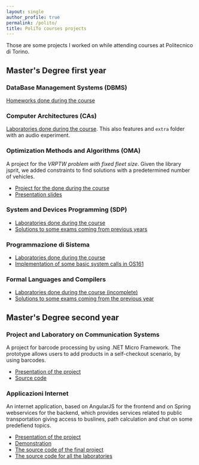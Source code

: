 ```yaml
---
layout: single
author_profile: true
permalink: /polito/
title: PoliTo courses projects
---
```


Those are some projects I worked on while attending courses at Politecnico di Torino.

## Master's Degree first year

### DataBase Management Systems (DBMS)

[Homeworks done during the course](https://github.com/MartinoMensio/DBMS-homeworks)

### Computer Architectures (CAs)

[Laboratories done during the course](https://github.com/MartinoMensio/CAs-Labs). This also features and `extra` folder with an audio experiment.

### Optimization Methods and Algorithms (OMA)

A project for the *VRPTW problem with fixed fleet size*. Given the library jsprit, we added constraints to find solutions with a predetermined number of vehicles.

- [Project for the  done during the course](https://github.com/MartinoMensio/OMA-project)
- [Presentation slides](https://github.com/MartinoMensio/OMA-project/blob/master/presentation.pdf)

### System and Devices Programming (SDP)

- [Laboratories done during the course](https://github.com/MartinoMensio/SDP-labs)
- [Solutions to some exams coming from previous years](https://github.com/MartinoMensio/SDP-exams)

### Programmazione di Sistema

- [Laboratories done during the course](https://github.com/MartinoMensio/PDS-Labs)
- [Implementation of some basic system calls in OS161](https://github.com/MartinoMensio/os161)

<!-- <div class="panel panel-primary">
    <div class="panel-heading">Distributed Programming I</div>
    <div class="panel-body">
        <a href="https://github.com/MartinoMensio/DP1-Labs">Laboratories done during the course, including some solutions to exams of the previous years</a>
        <br />
        <a href="https://github.com/MartinoMensio/DP1_website_june2016">Mini-project for the exam</a> --&gt
        <a href="https://dp-web-jun16-martinomensio.azurewebsites.net/">deployed here</a>&lt-- (since a free account is used, can be quite slow sometimes)
    </div>
</div> -->

### Formal Languages and Compilers

- [Laboratories done during the course (incomplete)](https://github.com/MartinoMensio/FLC-Labs)
- [Solutions to some exams coming from the previous year](https://github.com/MartinoMensio/FLC-exams)

## Master's Degree second year

<!-- <div class="panel panel-primary">
    <div class="panel-heading">Distributed Programming II</div>
    <div class="panel-body">
        <a href="https://github.com/MartinoMensio/DP2-Labs">Assignments done during the course</a>
    </div>
</div> -->
### Project and Laboratory on Communication Systems

A project for barcode processing by using .NET Micro Framework. The prototype allows users to add products in a self-checkout scenario, by using barcodes.

- [Presentation of the project](https://projectsandlaboratory2017.github.io)
- [Source code](https://github.com/ProjectsAndLaboratory2017/project_source)

### Applicazioni Internet

An internet application, based on AngularJS for the frontend and on Spring webservices for the backend, which provides services related to public transportation giving access to buslines, path calculation and chat on some predefiend topics.

- [Presentation of the project](https://tomove2017.github.io)
- [Demonstration](https://ai2017.herokuapp.com)
- [The source code of the final project](https://github.com/ToMove2017/project)
- [The source code for all the laboratories](https://github.com/ToMove2017/)